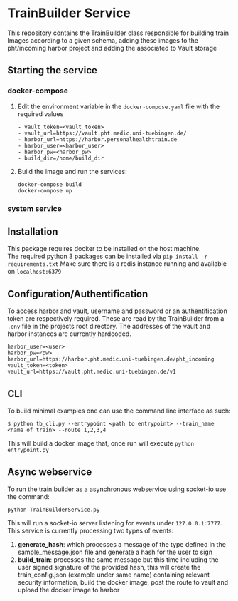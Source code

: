 # TrainBuilder Service
This repository contains the TrainBuilder class responsible for building train Images according to a given schema,
adding these images to the pht/incoming harbor project and adding the associated to Vault storage

## Starting the service

### docker-compose 
1. Edit the environment variable in the `docker-compose.yaml` file with the required values
    ```
    - vault_token=<vault_token>
    - vault_url=https://vault.pht.medic.uni-tuebingen.de/
    - harbor_url=https://harbor.personalhealthtrain.de
    - harbor_user=<harbor_user>
    - harbor_pw=<harbor_pw>
    - build_dir=/home/build_dir
    ```

2. Build the image and run the services: 
    ```
    docker-compose build
    docker-compose up
    ```
   
### system service



## Installation
This package requires docker to be installed on the host machine.  
The required python 3 packages can be installed via  `pip install -r requirements.txt`
Make sure there is a redis instance running and available on `localhost:6379`

## Configuration/Authentification
To access harbor and vault, username and password or an authentification token are respectively required. These are read
by the TrainBuilder from a `.env` file in the projects root directory.
The addresses of the vault and harbor instances are currently hardcoded.  
```
harbor_user=<user>
harbor_pw=<pw>
harbor_url=https://harbor.pht.medic.uni-tuebingen.de/pht_incoming
vault_token=<token>
vault_url=https://vault.pht.medic.uni-tuebingen.de/v1

```

## CLI
To build minimal examples one can use the command line interface as such:
```
$ python tb_cli.py --entrypoint <path to entrypoint> --train_name <name of train> --route 1,2,3,4
```
This will build a docker image that, once run will execute `python entrypoint.py`

## Async webservice
To run the train builder as a asynchronous webservice using socket-io
use the command:
 ```
python TrainBuilderService.py  
```
This will run a socket-io server listening for events under `127.0.0.1:7777`. This service is currently processing two
types of events:
1. **generate_hash**: which processes a message of the type defined in the sample_message.json file and generate a hash
for the user to sign
2. **build_train**: processes the same message but this time including the user signed signature of the provided hash,
this will create the train_config.json (example under same name) containing relevant security information, build the
docker image, post the route to vault and upload the docker image to harbor